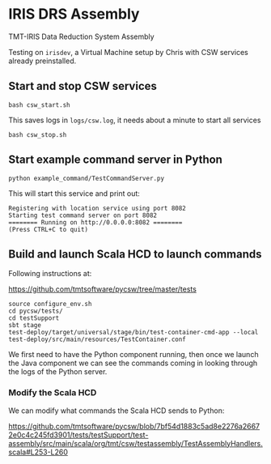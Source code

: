 # IRIS DRS Assembly
TMT-IRIS Data Reduction System Assembly

Testing on `irisdev`, a Virtual Machine setup by Chris with CSW services already preinstalled.

## Start and stop CSW services

    bash csw_start.sh

This saves logs in `logs/csw.log`, it needs about a minute
to start all services

    bash csw_stop.sh

## Start example command server in Python

    python example_command/TestCommandServer.py

This will start this service and print out:

```
Registering with location service using port 8082
Starting test command server on port 8082
======== Running on http://0.0.0.0:8082 ========
(Press CTRL+C to quit)
```

## Build and launch Scala HCD to launch commands

Following instructions at:

<https://github.com/tmtsoftware/pycsw/tree/master/tests>

```
source configure_env.sh
cd pycsw/tests/
cd testSupport
sbt stage
test-deploy/target/universal/stage/bin/test-container-cmd-app --local test-deploy/src/main/resources/TestContainer.conf
```

We first need to have the Python component running, then once we launch
the Java component we can see the commands coming in looking through the logs
of the Python server.

### Modify the Scala HCD

We can modify what commands the Scala HCD sends to Python:

https://github.com/tmtsoftware/pycsw/blob/7bf54d1883c5ad8e2276a26672e0c4c245fd3901/tests/testSupport/test-assembly/src/main/scala/org/tmt/csw/testassembly/TestAssemblyHandlers.scala#L253-L260

